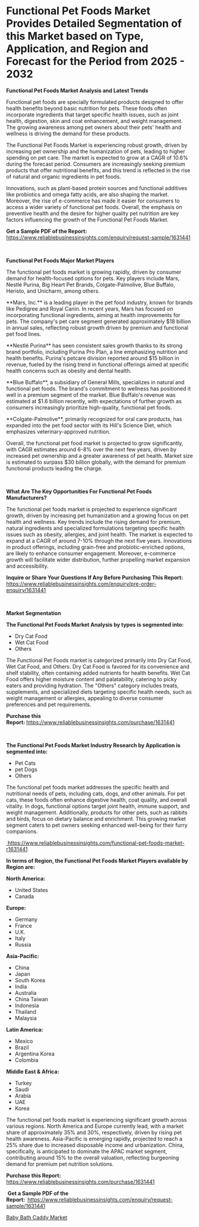 <p><h1>Functional Pet Foods Market Provides Detailed Segmentation of this Market based on Type, Application, and Region and Forecast for the Period from 2025 - 2032</h1></p><p><strong>Functional Pet Foods Market Analysis and Latest Trends</strong></p>
<p><p>Functional pet foods are specially formulated products designed to offer health benefits beyond basic nutrition for pets. These foods often incorporate ingredients that target specific health issues, such as joint health, digestion, skin and coat enhancement, and weight management. The growing awareness among pet owners about their pets' health and wellness is driving the demand for these products.</p><p>The Functional Pet Foods Market is experiencing robust growth, driven by increasing pet ownership and the humanization of pets, leading to higher spending on pet care. The market is expected to grow at a CAGR of 10.6% during the forecast period. Consumers are increasingly seeking premium products that offer nutritional benefits, and this trend is reflected in the rise of natural and organic ingredients in pet foods.</p><p>Innovations, such as plant-based protein sources and functional additives like probiotics and omega fatty acids, are also shaping the market. Moreover, the rise of e-commerce has made it easier for consumers to access a wider variety of functional pet foods. Overall, the emphasis on preventive health and the desire for higher quality pet nutrition are key factors influencing the growth of the Functional Pet Foods Market.</p></p>
<p><strong>Get a Sample PDF of the Report:&nbsp;</strong> <a href="https://www.reliablebusinessinsights.com/enquiry/request-sample/1631441?utm_campaign=2268&utm_medium=2&utm_source=Github&utm_content=ia&utm_term=29032025&utm_id=functional-pet-foods">https://www.reliablebusinessinsights.com/enquiry/request-sample/1631441</a></p>
<p>&nbsp;</p>
<p><strong>Functional Pet Foods Major Market Players</strong></p>
<p><p>The functional pet foods market is growing rapidly, driven by consumer demand for health-focused options for pets. Key players include Mars, Nestlé Purina, Big Heart Pet Brands, Colgate-Palmolive, Blue Buffalo, Heristo, and Unicharm, among others. </p><p>**Mars, Inc.** is a leading player in the pet food industry, known for brands like Pedigree and Royal Canin. In recent years, Mars has focused on incorporating functional ingredients, aiming at health improvements for pets. The company's pet care segment generated approximately $18 billion in annual sales, reflecting robust growth driven by premium and functional pet food lines.</p><p>**Nestlé Purina** has seen consistent sales growth thanks to its strong brand portfolio, including Purina Pro Plan, a line emphasizing nutrition and health benefits. Purina's petcare division reported around $15 billion in revenue, fueled by the rising trend in functional offerings aimed at specific health concerns such as obesity and dental health.</p><p>**Blue Buffalo**, a subsidiary of General Mills, specializes in natural and functional pet foods. The brand's commitment to wellness has positioned it well in a premium segment of the market. Blue Buffalo's revenue was estimated at $1.6 billion recently, with expectations of further growth as consumers increasingly prioritize high-quality, functional pet foods.</p><p>**Colgate-Palmolive**, primarily recognized for oral care products, has expanded into the pet food sector with its Hill's Science Diet, which emphasizes veterinary-approved nutrition. </p><p>Overall, the functional pet food market is projected to grow significantly, with CAGR estimates around 6-8% over the next few years, driven by increased pet ownership and a greater awareness of pet health. Market size is estimated to surpass $30 billion globally, with the demand for premium functional products leading the charge.</p></p>
<p>&nbsp;</p>
<p><strong>What Are The Key Opportunities For Functional Pet Foods Manufacturers?</strong></p>
<p><p>The functional pet foods market is projected to experience significant growth, driven by increasing pet humanization and a growing focus on pet health and wellness. Key trends include the rising demand for premium, natural ingredients and specialized formulations targeting specific health issues such as obesity, allergies, and joint health. The market is expected to expand at a CAGR of around 7-10% through the next five years. Innovations in product offerings, including grain-free and probiotic-enriched options, are likely to enhance consumer engagement. Moreover, e-commerce growth will facilitate wider distribution, further propelling market expansion and accessibility.</p></p>
<p><strong>Inquire or Share Your Questions If Any Before Purchasing This Report:</strong> <a href="https://www.reliablebusinessinsights.com/enquiry/pre-order-enquiry/1631441?utm_campaign=2268&utm_medium=2&utm_source=Github&utm_content=ia&utm_term=29032025&utm_id=functional-pet-foods">https://www.reliablebusinessinsights.com/enquiry/pre-order-enquiry/1631441</a></p>
<p>&nbsp;</p>
<p><strong>Market Segmentation</strong></p>
<p><strong>The Functional Pet Foods Market Analysis by types is segmented into:</strong></p>
<p><ul><li>Dry Cat Food</li><li>Wet Cat Food</li><li>Others</li></ul></p>
<p><p>The Functional Pet Foods market is categorized primarily into Dry Cat Food, Wet Cat Food, and Others. Dry Cat Food is favored for its convenience and shelf stability, often containing added nutrients for health benefits. Wet Cat Food offers higher moisture content and palatability, catering to picky eaters and providing hydration. The "Others" category includes treats, supplements, and specialized diets targeting specific health needs, such as weight management or allergies, appealing to diverse consumer preferences and pet requirements.</p></p>
<p><strong>Purchase this Report:&nbsp;</strong><a href="https://www.reliablebusinessinsights.com/purchase/1631441?utm_campaign=2268&utm_medium=2&utm_source=Github&utm_content=ia&utm_term=29032025&utm_id=functional-pet-foods">https://www.reliablebusinessinsights.com/purchase/1631441</a></p>
<p>&nbsp;</p>
<p><strong>The Functional Pet Foods Market Industry Research by Application is segmented into:</strong></p>
<p><ul><li>Pet Cats</li><li>pet Dogs</li><li>Others</li></ul></p>
<p><p>The functional pet foods market addresses the specific health and nutritional needs of pets, including cats, dogs, and other animals. For pet cats, these foods often enhance digestive health, coat quality, and overall vitality. In dogs, functional options target joint health, immune support, and weight management. Additionally, products for other pets, such as rabbits and birds, focus on dietary balance and enrichment. This growing market segment caters to pet owners seeking enhanced well-being for their furry companions.</p></p>
<p><a href="https://www.reliablebusinessinsights.com/functional-pet-foods-market-r1631441?utm_campaign=2268&utm_medium=2&utm_source=Github&utm_content=ia&utm_term=29032025&utm_id=functional-pet-foods">&nbsp;https://www.reliablebusinessinsights.com/functional-pet-foods-market-r1631441</a></p>
<p><strong>In terms of Region, the Functional Pet Foods Market Players available by Region are:</strong></p>
<p>
    <p> <strong> North America: </strong>
        <ul>
            <li>United States</li>
            <li>Canada</li>
        </ul>
        </p> 
    <p> <strong> Europe: </strong>
        <ul>
            <li>Germany</li>
            <li>France</li>
            <li>U.K.</li>
            <li>Italy</li>
            <li>Russia</li>
        </ul>
        </p> 
    <p> <strong> Asia-Pacific: </strong>
        <ul>
            <li>China</li>
            <li>Japan</li>
            <li>South Korea</li>
            <li>India</li>
            <li>Australia</li>
            <li>China Taiwan</li>
            <li>Indonesia</li>
            <li>Thailand</li>
            <li>Malaysia</li>
        </ul>
        </p> 
    <p> <strong> Latin America: </strong>
        <ul>
            <li>Mexico</li>
            <li>Brazil</li>
            <li>Argentina Korea</li>
            <li>Colombia</li>
        </ul>
        </p> 
    <p> <strong> Middle East & Africa: </strong>
        <ul>
            <li>Turkey</li>
            <li>Saudi</li>
            <li>Arabia</li>
            <li>UAE</li>
            <li>Korea</li>
        </ul>
    </p>
    </p>
<p><p>The functional pet foods market is experiencing significant growth across various regions. North America and Europe currently lead, with a market share of approximately 35% and 30%, respectively, driven by rising pet health awareness. Asia-Pacific is emerging rapidly, projected to reach a 25% share due to increased disposable income and urbanization. China, specifically, is anticipated to dominate the APAC market segment, contributing around 15% to the overall valuation, reflecting burgeoning demand for premium pet nutrition solutions.</p></p>
<p><strong>Purchase this Report: </strong><a href="https://www.reliablebusinessinsights.com/purchase/1631441?utm_campaign=2268&utm_medium=2&utm_source=Github&utm_content=ia&utm_term=29032025&utm_id=functional-pet-foods">https://www.reliablebusinessinsights.com/purchase/1631441</a></p>
<p>&nbsp;<strong>Get a Sample PDF of the Report:&nbsp;&nbsp;</strong><a href="https://www.reliablebusinessinsights.com/enquiry/request-sample/1631441?utm_campaign=2268&utm_medium=2&utm_source=Github&utm_content=ia&utm_term=29032025&utm_id=functional-pet-foods">https://www.reliablebusinessinsights.com/enquiry/request-sample/1631441</a></p>
<p><strong></strong></p>
<p><p><a href="https://github.com/rileymgdorcas/Market-Research-Report-List-1/blob/main/baby-bath-caddy-market.md?utm_campaign=2268&utm_medium=2&utm_source=Github&utm_content=ia&utm_term=29032025&utm_id=functional-pet-foods">Baby Bath Caddy Market</a></p></p>